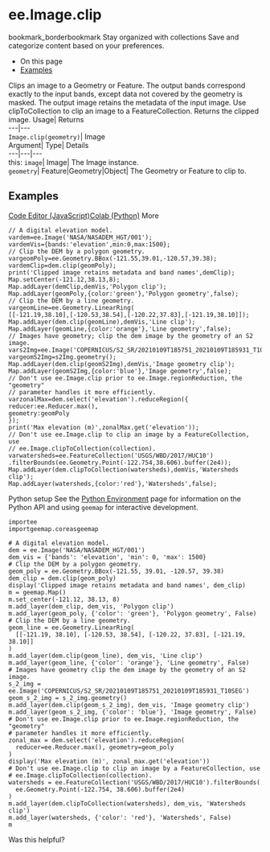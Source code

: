  
#  ee.Image.clip 
bookmark_borderbookmark Stay organized with collections  Save and categorize content based on your preferences.
  * On this page
  * [Examples](https://developers.google.com/earth-engine/apidocs/ee-image-clip#examples)


Clips an image to a Geometry or Feature. 
The output bands correspond exactly to the input bands, except data not covered by the geometry is masked. The output image retains the metadata of the input image.
Use clipToCollection to clip an image to a FeatureCollection.
Returns the clipped image.
Usage| Returns  
---|---  
`Image.clip(geometry)`| Image  
Argument| Type| Details  
---|---|---  
this: `image`| Image| The Image instance.  
`geometry`| Feature|Geometry|Object| The Geometry or Feature to clip to.  
## Examples
[Code Editor (JavaScript)](https://developers.google.com/earth-engine/apidocs/ee-image-clip#code-editor-javascript-sample)[Colab (Python)](https://developers.google.com/earth-engine/apidocs/ee-image-clip#colab-python-sample) More
```
// A digital elevation model.
vardem=ee.Image('NASA/NASADEM_HGT/001');
vardemVis={bands:'elevation',min:0,max:1500};
// Clip the DEM by a polygon geometry.
vargeomPoly=ee.Geometry.BBox(-121.55,39.01,-120.57,39.38);
vardemClip=dem.clip(geomPoly);
print('Clipped image retains metadata and band names',demClip);
Map.setCenter(-121.12,38.13,8);
Map.addLayer(demClip,demVis,'Polygon clip');
Map.addLayer(geomPoly,{color:'green'},'Polygon geometry',false);
// Clip the DEM by a line geometry.
vargeomLine=ee.Geometry.LinearRing(
[[-121.19,38.10],[-120.53,38.54],[-120.22,37.83],[-121.19,38.10]]);
Map.addLayer(dem.clip(geomLine),demVis,'Line clip');
Map.addLayer(geomLine,{color:'orange'},'Line geometry',false);
// Images have geometry; clip the dem image by the geometry of an S2 image.
vars2Img=ee.Image('COPERNICUS/S2_SR/20210109T185751_20210109T185931_T10SEG');
vargeomS2Img=s2Img.geometry();
Map.addLayer(dem.clip(geomS2Img),demVis,'Image geometry clip');
Map.addLayer(geomS2Img,{color:'blue'},'Image geometry',false);
// Don't use ee.Image.clip prior to ee.Image.regionReduction, the "geometry"
// parameter handles it more efficiently.
varzonalMax=dem.select('elevation').reduceRegion({
reducer:ee.Reducer.max(),
geometry:geomPoly
});
print('Max elevation (m)',zonalMax.get('elevation'));
// Don't use ee.Image.clip to clip an image by a FeatureCollection, use
// ee.Image.clipToCollection(collection).
varwatersheds=ee.FeatureCollection('USGS/WBD/2017/HUC10')
.filterBounds(ee.Geometry.Point(-122.754,38.606).buffer(2e4));
Map.addLayer(dem.clipToCollection(watersheds),demVis,'Watersheds clip');
Map.addLayer(watersheds,{color:'red'},'Watersheds',false);
```
Python setup
See the [ Python Environment](https://developers.google.com/earth-engine/guides/python_install) page for information on the Python API and using `geemap` for interactive development.
```
importee
importgeemap.coreasgeemap
```
```
# A digital elevation model.
dem = ee.Image('NASA/NASADEM_HGT/001')
dem_vis = {'bands': 'elevation', 'min': 0, 'max': 1500}
# Clip the DEM by a polygon geometry.
geom_poly = ee.Geometry.BBox(-121.55, 39.01, -120.57, 39.38)
dem_clip = dem.clip(geom_poly)
display('Clipped image retains metadata and band names', dem_clip)
m = geemap.Map()
m.set_center(-121.12, 38.13, 8)
m.add_layer(dem_clip, dem_vis, 'Polygon clip')
m.add_layer(geom_poly, {'color': 'green'}, 'Polygon geometry', False)
# Clip the DEM by a line geometry.
geom_line = ee.Geometry.LinearRing(
  [[-121.19, 38.10], [-120.53, 38.54], [-120.22, 37.83], [-121.19, 38.10]]
)
m.add_layer(dem.clip(geom_line), dem_vis, 'Line clip')
m.add_layer(geom_line, {'color': 'orange'}, 'Line geometry', False)
# Images have geometry clip the dem image by the geometry of an S2 image.
s_2_img = ee.Image('COPERNICUS/S2_SR/20210109T185751_20210109T185931_T10SEG')
geom_s_2_img = s_2_img.geometry()
m.add_layer(dem.clip(geom_s_2_img), dem_vis, 'Image geometry clip')
m.add_layer(geom_s_2_img, {'color': 'blue'}, 'Image geometry', False)
# Don't use ee.Image.clip prior to ee.Image.regionReduction, the "geometry"
# parameter handles it more efficiently.
zonal_max = dem.select('elevation').reduceRegion(
  reducer=ee.Reducer.max(), geometry=geom_poly
)
display('Max elevation (m)', zonal_max.get('elevation'))
# Don't use ee.Image.clip to clip an image by a FeatureCollection, use
# ee.Image.clipToCollection(collection).
watersheds = ee.FeatureCollection('USGS/WBD/2017/HUC10').filterBounds(
  ee.Geometry.Point(-122.754, 38.606).buffer(2e4)
)
m.add_layer(dem.clipToCollection(watersheds), dem_vis, 'Watersheds clip')
m.add_layer(watersheds, {'color': 'red'}, 'Watersheds', False)
m
```

Was this helpful?
